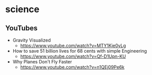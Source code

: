 # science

## YouTubes
* Gravity Visualized
  * https://www.youtube.com/watch?v=MTY1Kje0yLg
* How to save 51 billion lives for 68 cents with simple Engineering
  * https://www.youtube.com/watch?v=Qf-D1Upn-KU
* Why Planes Don't Fly Faster
  * https://www.youtube.com/watch?v=n1QEj09Pe6k
